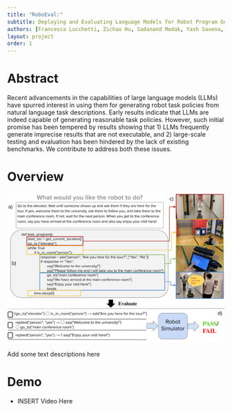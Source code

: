 ```yaml
---
title: "RoboEval:"
subtitle: Deploying and Evaluating Language Models for Robot Program Generation
authors: [Francesca Lucchetti, Zichao Hu, Sadanand Modak, Yash Saxena, Anders Freeman, Luisa Mao, Claire Schlesinger, Arjun Guha, Joydeep Biswas]
layout: project
order: 1
---
```


# Abstract
Recent advancements in the capabilities of large language models (LLMs) have
spurred interest in using them for generating robot task policies from natural
language task descriptions. Early
results indicate that LLMs are
indeed capable of generating reasonable task policies. However, such initial
promise has been tempered by results showing that 1) LLMs frequently generate
imprecise results that are not executable, and 2) large-scale testing and
evaluation has been hindered by the lack of existing benchmarks. We contribute
to address both these issues.

# Overview
![Overview](assets/images/RoboEvalFig1.png)

Add some text descriptions here
# Demo
* INSERT Video Here